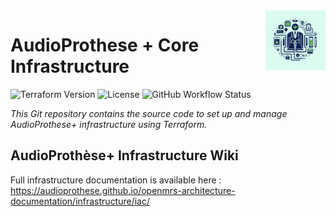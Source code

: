 <img src="https://raw.githubusercontent.com/AudioProthese/.github/refs/heads/main/profile/icon.jpeg" align="right" height="96"/>

# AudioProthese + Core Infrastructure

![Terraform Version](https://img.shields.io/badge/terraform-v1.11.3-purple?logo=terraform)
![License](https://img.shields.io/badge/license-GPLv3-blue)
![GitHub Workflow Status](https://github.com/AudioProthese/openrms-core-infrastructure/actions/workflows/terraform-apply-dev.yml/badge.svg)

*This Git repository contains the source code to set up and manage AudioProthese+ infrastructure using Terraform.*

## AudioProthèse+ Infrastructure Wiki

Full infrastructure documentation is available here : <https://audioprothese.github.io/openmrs-architecture-documentation/infrastructure/iac/>
